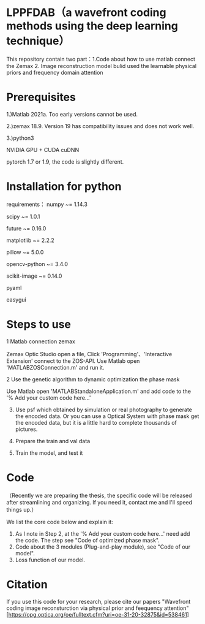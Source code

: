 # LPPFDAB（a wavefront coding methods using the deep learning technique）
This repository contain two part：1.Code about how to use matlab connect the Zemax 2. Image reconstruction model bulid used the learnable physical priors and frequency domain attention 
# Prerequisites
1.)Matlab 2021a. Too early versions cannot be used. 

2.)zemax 18.9. Version 19 has compatibility issues and does not work well.

3.)python3

NVIDIA GPU + CUDA cuDNN

pytorch 1.7 or 1.9, the code is slightly different.

# Installation for python
requirements：
numpy ~= 1.14.3

scipy ~= 1.0.1

future ~= 0.16.0

matplotlib ~= 2.2.2

pillow ~= 5.0.0

opencv-python ~= 3.4.0

scikit-image ~= 0.14.0

pyaml

easygui

# Steps to use
1 Matlab connection zemax

Zemax Optic Studio open a file,  Click 'Programming'、'Interactive Extension' connect to the ZOS-API.
Use Matlab open 'MATLABZOSConnection.m' and run it. 

2 Use the genetic algorithm to dynamic optimization the phase mask

Use Matlab open 'MATLABStandaloneApplication.m' and add code to the '% Add your custom code here...'

3. Use psf which obtained by simulation or real photography to generate the encoded data. Or you can use a Optical System with phase mask get the  encoded data, but it is a little hard to complete thousands of pictures.

4. Prepare the train and val data

5. Train the model, and test it

# Code
（Recently we are preparing the thesis, the specific code will be released after streamlining and organizing. If you need it, contact me and I'll speed things up.）

We list the core code below and explain it:
1. As I note in Step 2, at the '% Add your custom code here...' need add the code. The step see "Code of optimized phase mask".
2. Code about the 3 modules (Plug-and-play module), see "Code of our model".
3. Loss function of our model.

# Citation
If you use this code for your research, please cite our papers "Wavefront coding image reconsturction via physical prior and feequency attention"
[https://opg.optica.org/oe/fulltext.cfm?uri=oe-31-20-32875&id=538461]

